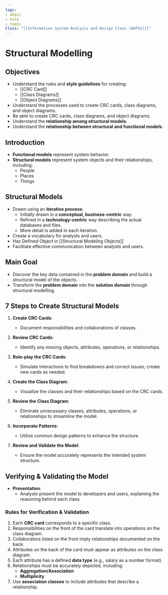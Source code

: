 ```yaml
---
tags:
- akpsi
- note
- topic
Class: "[[Information System Analysis and Design Class (AKPSI)]]"
---
```


# Structural Modelling

## Objectives
- Understand the rules and **style guidelines** for creating:
  - [[CRC Card]]
  - [[Class Diagrams]]
  - [[Object Diagrams]]
- Understand the processes used to create CRC cards, class diagrams, and object diagrams.
- Be able to create CRC cards, class diagrams, and object diagrams.
- Understand the **relationship among structural models**.
- Understand the **relationship between structural and functional models**.

## Introduction
- **Functional models** represent system behavior.
- **Structural models** represent system objects and their relationships, including:
  - People
  - Places
  - Things

## Structural Models
- Drawn using an **iterative process**:
  - Initially drawn in a **conceptual, business-centric** way.
  - Refined in a **technology-centric** way describing the actual databases and files.
  - More detail is added in each iteration.
- Create a vocabulary for analysts and users.
- Has Defined Object in [[Structural Modeling Objects]]
- Facilitate effective communication between analysts and users.

## Main Goal
- Discover the key data contained in the **problem domain** and build a structural model of the objects.
- Transform the **problem domain** into the **solution domain** through structural modelling.

## 7 Steps to Create Structural Models

1. **Create CRC Cards**:
    
    - Document responsibilities and collaborations of classes.
2. **Review CRC Cards**:
    
    - Identify any missing objects, attributes, operations, or relationships.
3. **Role-play the CRC Cards**:
    
    - Simulate interactions to find breakdowns and correct issues; create new cards as needed.
4. **Create the Class Diagram**:
    
    - Visualize the classes and their relationships based on the CRC cards.
5. **Review the Class Diagram**:
    
    - Eliminate unnecessary classes, attributes, operations, or relationships to streamline the model.
6. **Incorporate Patterns**:
    
    - Utilize common design patterns to enhance the structure.
7. **Review and Validate the Model**:
    
    - Ensure the model accurately represents the intended system structure.

## Verifying & Validating the Model

- **Presentation**:
    - Analysts present the model to developers and users, explaining the reasoning behind each class.

### Rules for Verification & Validation

1. Each **CRC card** corresponds to a specific class.
2. Responsibilities on the front of the card translate into operations on the class diagram.
3. Collaborators listed on the front imply relationships documented on the back.
4. Attributes on the back of the card must appear as attributes on the class diagram.
5. Each attribute has a defined **data type** (e.g., salary as a number format).
6. Relationships must be accurately depicted, including:
    - **Aggregation/Association**
    - **Multiplicity**
7. Use **association classes** to include attributes that describe a relationship.